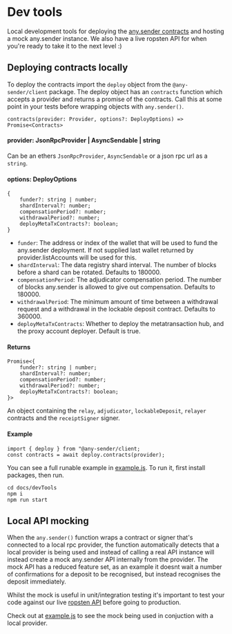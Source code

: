 # Dev tools

Local development tools for deploying the [any.sender contracts](https://github.com/PISAresearch/contracts.any.sender) and hosting a mock any.sender instance. We also have a live ropsten API for when you're ready to take it to the next level :)

## Deploying contracts locally

To deploy the contracts import the `deploy` object from the `@any-sender/client` package.  The deploy object has an `contracts` function which accepts a provider and returns a promise of the contracts. Call this at some point in your tests before wrapping objects with `any.sender()`.


```
contracts(provider: Provider, options?: DeployOptions) => Promise<Contracts>
```

#### provider: JsonRpcProvider | AsyncSendable | string
Can be an ethers `JsonRpcProvider`, `AsyncSendable` or a json rpc url as a `string`.

#### options: DeployOptions
```
{
    funder?: string | number;
    shardInterval?: number;
    compensationPeriod?: number;
    withdrawalPeriod?: number;
    deployMetaTxContracts?: boolean;
}
```

* `funder`: The address or index of the wallet that will be used to fund the any.sender deployment. If not supplied last wallet returned by provider.listAccounts will be used for this.
* `shardInterval`: The data registry shard interval. The number of blocks before a shard can be rotated. Defaults to 180000.
* `compensationPeriod`: The adjudicator compensation period. The number of blocks any.sender is allowed to give out compensation. Defaults to 180000.
* `withdrawalPeriod`: The minimum amount of time between a withdrawal request and a withdrawal in the lockable deposit contract. Defaults to 360000.
* `deployMetaTxContracts`: Whether to deploy the metatransaction hub, and the proxy account deployer. Default is true.

#### Returns
```
Promise<{
    funder?: string | number;
    shardInterval?: number;
    compensationPeriod?: number;
    withdrawalPeriod?: number;
    deployMetaTxContracts?: boolean;
}>
```
An object containing the `relay`, `adjudicator`, `lockableDeposit`, `relayer` contracts and the `receiptSigner` signer.


#### Example
```
import { deploy } from "@any-sender/client;
const contracts = await deploy.contracts(provider);
```
You can see a full runable example in [example.js](./example.js). To run it, first install packages, then run.
```
cd docs/devTools
npm i
npm run start
```

## Local API mocking
When the `any.sender()` function wraps a contract or signer that's connected to a local rpc provider, the function automatically detects that a local provider is being used and instead of calling a real API instance will instead create a mock any.sender API internally from the provider. The mock API has a reduced feature set, as an example it doesnt wait a number of confirmations for a deposit to be recognised, but instead recognises the deposit immediately. 

Whilst the mock is useful in unit/integration testing it's important to test your code against our live [ropsten API](../addresses.md) before going to production. 

Check out at [example.js](./example.js) to see the mock being used in conjuction with a local provider.
